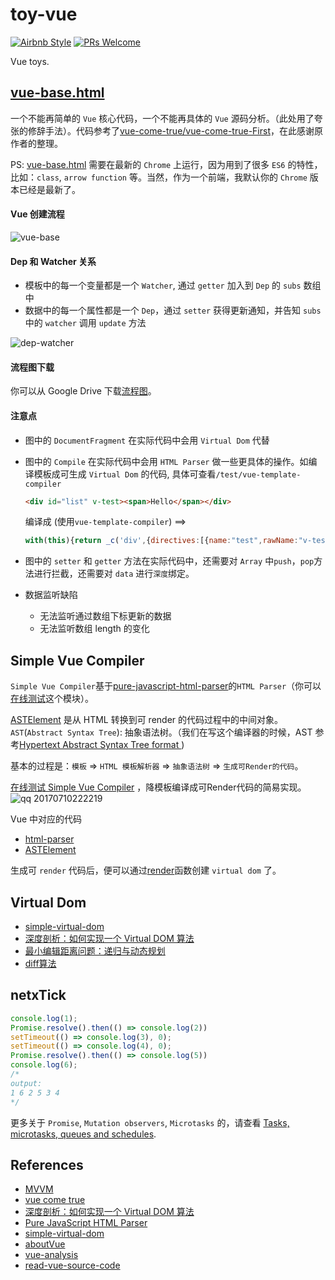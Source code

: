 # toy-vue

[![Airbnb Style](https://img.shields.io/badge/code%20style-Airbnb-ff5a5f.svg?style=flat-square)](https://github.com/airbnb/javascript)
[![PRs Welcome](https://img.shields.io/badge/PRs-welcome-brightgreen.svg?style=flat-square)](http://makeapullrequest.com)

Vue toys.

## [vue-base.html](https://zhoukekestar.github.io/toy-vue/src/vue-base.html)
一个不能再简单的 `Vue` 核心代码，一个不能再具体的 `Vue` 源码分析。（此处用了夸张的修辞手法）。代码参考了[vue-come-true/vue-come-true-First](https://github.com/coderzzp/vue-come-true/blob/master/vue-come-true-First/vue-come-true.html)，在此感谢原作者的整理。

PS: [vue-base.html](https://zhoukekestar.github.io/toy-vue/src/vue-base.html) 需要在最新的 `Chrome` 上运行，因为用到了很多 `ES6` 的特性，比如：`class`, `arrow function` 等。当然，作为一个前端，我默认你的 `Chrome` 版本已经是最新了。

#### Vue 创建流程
![vue-base](https://user-images.githubusercontent.com/7157346/27902223-852f21c2-6267-11e7-9db5-420a70bed0ca.jpg)

#### Dep 和 Watcher 关系

* 模板中的每一个变量都是一个 `Watcher`, 通过 `getter` 加入到 `Dep` 的 `subs` 数组中
* 数据中的每一个属性都是一个 `Dep`，通过 `setter` 获得更新通知，并告知 `subs` 中的 `watcher` 调用 `update` 方法

![dep-watcher](https://user-images.githubusercontent.com/7157346/27902225-8675656e-6267-11e7-8769-6914a70cbf25.jpg)

#### 流程图下载
你可以从 Google Drive 下载[流程图](https://drive.google.com/file/d/0B9dg6tL91XqfUnpvUk9VWnN3Uzg/view?usp=sharing)。

#### 注意点
* 图中的 `DocumentFragment` 在实际代码中会用 `Virtual Dom` 代替
* 图中的 `Compile` 在实际代码中会用 `HTML Parser` 做一些更具体的操作。如编译模板成可生成 `Virtual Dom` 的代码, 具体可查看`/test/vue-template-compiler`

  ```html
  <div id="list" v-test><span>Hello</span></div>
  ```

  编译成 (使用`vue-template-compiler`) ==>

  ```js
  with(this){return _c('div',{directives:[{name:"test",rawName:"v-test"}],attrs:{"id":"list"}},[_c('span',[_v("Hello")])])}
  ```
* 图中的 `setter` 和 `getter` 方法在实际代码中，还需要对 `Array` 中`push`，`pop`方法进行拦截，还需要对 `data` 进行`深度`绑定。
* 数据监听缺陷

  * 无法监听通过数组下标更新的数据
   * 无法监听数组 length 的变化

## Simple Vue Compiler

`Simple Vue Compiler`基于[pure-javascript-html-parser](http://ejohn.org/blog/pure-javascript-html-parser/)的`HTML Parser`（你可以[在线测试](https://zhoukekestar.github.io/toy-vue/src/html-parser.html)这个模块）。

[ASTElement](https://sourcegraph.com/github.com/vuejs/vue/-/blob/flow/compiler.js#L69:14) 是从 HTML 转换到可 render 的代码过程中的中间对象。`AST`(`Abstract Syntax Tree`): 抽象语法树。（我们在写这个编译器的时候，AST 参考[Hypertext Abstract Syntax Tree format ](https://github.com/syntax-tree/hast))

基本的过程是：`模板` => `HTML 模板解析器` => `抽象语法树` => `生成可Render的代码`。

[在线测试 Simple Vue Compiler](https://zhoukekestar.github.io/toy-vue/src/vue-parser.html) ，降模板编译成可Render代码的简易实现。
![qq 20170710222219](https://user-images.githubusercontent.com/7157346/28022628-4df25cba-65be-11e7-9d1d-ae22d578b200.png)


Vue 中对应的代码
* [html-parser](https://sourcegraph.com/github.com/vuejs/vue/-/blob/src/compiler/parser/html-parser.js#L8:33)
* [ASTElement](https://sourcegraph.com/github.com/vuejs/vue/-/blob/flow/compiler.js#L79:25)

生成可 `render` 代码后，便可以通过[render](https://sourcegraph.com/github.com/vuejs/vue/-/blob/src/compiler/parser/index.js)函数创建 `virtual dom` 了。

## Virtual Dom

* [simple-virtual-dom](https://github.com/livoras/simple-virtual-dom)
* [深度剖析：如何实现一个 Virtual DOM 算法](https://github.com/livoras/blog/issues/13)
* [最小编辑距离问题：递归与动态规划](https://github.com/youngwind/blog/issues/106)
* [diff算法](https://zhuanlan.zhihu.com/p/20346379)

## netxTick

```js
console.log(1);
Promise.resolve().then(() => console.log(2))
setTimeout(() => console.log(3), 0);
setTimeout(() => console.log(4), 0);
Promise.resolve().then(() => console.log(5))
console.log(6);
/*
output:
1 6 2 5 3 4
*/
```

更多关于 `Promise`, `Mutation observers`, `Microtasks` 的，请查看 [Tasks, microtasks, queues and schedules](https://jakearchibald.com/2015/tasks-microtasks-queues-and-schedules/).

## References
* [MVVM](https://github.com/fastCreator/MVVM)
* [vue come true](https://github.com/coderzzp/vue-come-true)
* [深度剖析：如何实现一个 Virtual DOM 算法](https://github.com/livoras/blog/issues/13)
* [Pure JavaScript HTML Parser](http://ejohn.org/blog/pure-javascript-html-parser/)
* [simple-virtual-dom](https://github.com/livoras/simple-virtual-dom)
* [aboutVue](https://github.com/banama/aboutVue)
* [vue-analysis](https://github.com/Ma63d/vue-analysis)
* [read-vue-source-code](https://github.com/numbbbbb/read-vue-source-code)

